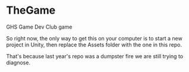 # TheGame
GHS Game Dev Club game

So right now, the only way to get this on your computer is to start a new project in Unity, then replace the Assets folder with the one in this repo.

That's because last year's repo was a dumpster fire we are still trying to diagnose.
